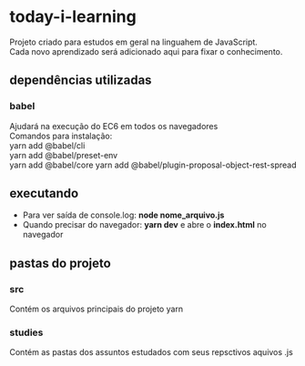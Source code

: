 # today-i-learning
Projeto criado para estudos em geral na linguahem de JavaScript.  
Cada novo aprendizado será adicionado aqui para fixar o conhecimento.  

## dependências utilizadas
### babel
Ajudará na execução do EC6 em todos os navegadores  
Comandos para instalação:  
yarn add @babel/cli  
yarn add @babel/preset-env  
yarn add @babel/core
yarn add @babel/plugin-proposal-object-rest-spread

## executando
- Para ver saída de console.log: **node nome_arquivo.js**  
- Quando precisar do navegador: **yarn dev** e abre o **index.html** no navegador  

## pastas do projeto

### src
Contém os arquivos principais do projeto yarn  

### studies
Contém as pastas dos assuntos estudados com seus repsctivos aquivos .js  
